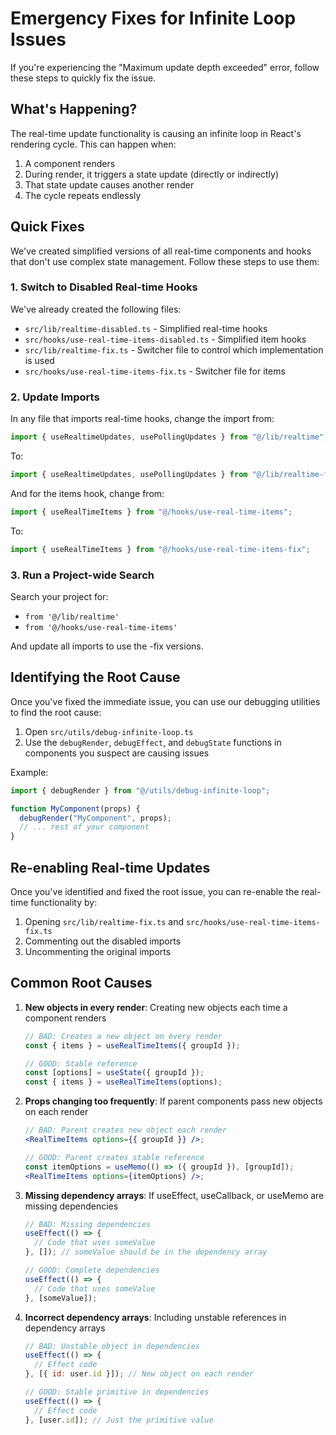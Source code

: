 # Emergency Fixes for Infinite Loop Issues

If you're experiencing the "Maximum update depth exceeded" error, follow these steps to quickly fix the issue.

## What's Happening?

The real-time update functionality is causing an infinite loop in React's rendering cycle. This can happen when:

1. A component renders
2. During render, it triggers a state update (directly or indirectly)
3. That state update causes another render
4. The cycle repeats endlessly

## Quick Fixes

We've created simplified versions of all real-time components and hooks that don't use complex state management. Follow these steps to use them:

### 1. Switch to Disabled Real-time Hooks

We've already created the following files:

- `src/lib/realtime-disabled.ts` - Simplified real-time hooks
- `src/hooks/use-real-time-items-disabled.ts` - Simplified item hooks
- `src/lib/realtime-fix.ts` - Switcher file to control which implementation is used
- `src/hooks/use-real-time-items-fix.ts` - Switcher file for items

### 2. Update Imports

In any file that imports real-time hooks, change the import from:

```typescript
import { useRealtimeUpdates, usePollingUpdates } from "@/lib/realtime";
```

To:

```typescript
import { useRealtimeUpdates, usePollingUpdates } from "@/lib/realtime-fix";
```

And for the items hook, change from:

```typescript
import { useRealTimeItems } from "@/hooks/use-real-time-items";
```

To:

```typescript
import { useRealTimeItems } from "@/hooks/use-real-time-items-fix";
```

### 3. Run a Project-wide Search

Search your project for:

- `from '@/lib/realtime'`
- `from '@/hooks/use-real-time-items'`

And update all imports to use the -fix versions.

## Identifying the Root Cause

Once you've fixed the immediate issue, you can use our debugging utilities to find the root cause:

1. Open `src/utils/debug-infinite-loop.ts`
2. Use the `debugRender`, `debugEffect`, and `debugState` functions in components you suspect are causing issues

Example:

```typescript
import { debugRender } from "@/utils/debug-infinite-loop";

function MyComponent(props) {
  debugRender("MyComponent", props);
  // ... rest of your component
}
```

## Re-enabling Real-time Updates

Once you've identified and fixed the root issue, you can re-enable the real-time functionality by:

1. Opening `src/lib/realtime-fix.ts` and `src/hooks/use-real-time-items-fix.ts`
2. Commenting out the disabled imports
3. Uncommenting the original imports

## Common Root Causes

1. **New objects in every render**: Creating new objects each time a component renders

   ```jsx
   // BAD: Creates a new object on every render
   const { items } = useRealTimeItems({ groupId });

   // GOOD: Stable reference
   const [options] = useState({ groupId });
   const { items } = useRealTimeItems(options);
   ```

2. **Props changing too frequently**: If parent components pass new objects on each render

   ```jsx
   // BAD: Parent creates new object each render
   <RealTimeItems options={{ groupId }} />;

   // GOOD: Parent creates stable reference
   const itemOptions = useMemo(() => ({ groupId }), [groupId]);
   <RealTimeItems options={itemOptions} />;
   ```

3. **Missing dependency arrays**: If useEffect, useCallback, or useMemo are missing dependencies

   ```jsx
   // BAD: Missing dependencies
   useEffect(() => {
     // Code that uses someValue
   }, []); // someValue should be in the dependency array

   // GOOD: Complete dependencies
   useEffect(() => {
     // Code that uses someValue
   }, [someValue]);
   ```

4. **Incorrect dependency arrays**: Including unstable references in dependency arrays

   ```jsx
   // BAD: Unstable object in dependencies
   useEffect(() => {
     // Effect code
   }, [{ id: user.id }]); // New object on each render

   // GOOD: Stable primitive in dependencies
   useEffect(() => {
     // Effect code
   }, [user.id]); // Just the primitive value
   ```
